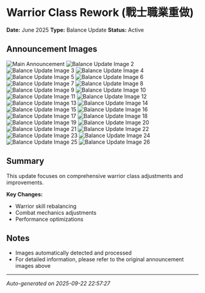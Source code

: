 # Warrior Class Rework (戰士職業重做)
**Date:** June 2025
**Type:** Balance Update
**Status:** Active

## Announcement Images
![Main Announcement](images/01.jpg)
![Balance Update Image 2](images/02.jpg)
![Balance Update Image 3](images/03.jpg)
![Balance Update Image 4](images/04.jpg)
![Balance Update Image 5](images/05.jpg)
![Balance Update Image 6](images/06.jpg)
![Balance Update Image 7](images/07.jpg)
![Balance Update Image 8](images/08.jpg)
![Balance Update Image 9](images/09.jpg)
![Balance Update Image 10](images/10.jpg)
![Balance Update Image 11](images/11.jpg)
![Balance Update Image 12](images/12.jpg)
![Balance Update Image 13](images/13.jpg)
![Balance Update Image 14](images/14.jpg)
![Balance Update Image 15](images/15.jpg)
![Balance Update Image 16](images/16.jpg)
![Balance Update Image 17](images/17.jpg)
![Balance Update Image 18](images/18.jpg)
![Balance Update Image 19](images/19.jpg)
![Balance Update Image 20](images/20.jpg)
![Balance Update Image 21](images/21.jpg)
![Balance Update Image 22](images/22.jpg)
![Balance Update Image 23](images/23.jpg)
![Balance Update Image 24](images/24.jpg)
![Balance Update Image 25](images/25.jpg)
![Balance Update Image 26](images/508289051_1236581441811697_1017407275200077235_n.jpg)

## Summary
This update focuses on comprehensive warrior class adjustments and improvements.

**Key Changes:**
- Warrior skill rebalancing
- Combat mechanics adjustments
- Performance optimizations

## Notes
- Images automatically detected and processed
- For detailed information, please refer to the original announcement images above

---
*Auto-generated on 2025-09-22 22:57:27*
